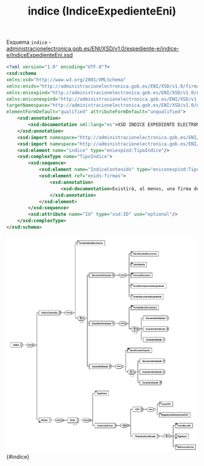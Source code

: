 ﻿---
title: indice (IndiceExpedienteEni)
---

Esquema `indice` - [administracionelectronica.gob.es/ENI/XSD/v1.0/expediente-e/indice-e/IndiceExpedienteEni.xsd](http://administracionelectronica.gob.es/ENI/XSD/v1.0/expediente-e/indice-e/IndiceExpedienteEni.xsd)

```xml
<?xml version="1.0" encoding="UTF-8"?>
<xsd:schema 
xmlns:xsd="http://www.w3.org/2001/XMLSchema" 
xmlns:enids="http://administracionelectronica.gob.es/ENI/XSD/v1.0/firma" 
xmlns:eniexpind="http://administracionelectronica.gob.es/ENI/XSD/v1.0/expediente-e/indice-e" 
xmlns:eniconexpind="http://administracionelectronica.gob.es/ENI/XSD/v1.0/expediente-e/indice-e/contenido" 
targetNamespace="http://administracionelectronica.gob.es/ENI/XSD/v1.0/expediente-e/indice-e" 
elementFormDefault="qualified" attributeFormDefault="unqualified">
	<xsd:annotation>
		<xsd:documentation xml:lang="es">XSD INDICE EXPEDIENTE ELECTRONICO ENI (v1.0)</xsd:documentation>
	</xsd:annotation>
	<xsd:import namespace="http://administracionelectronica.gob.es/ENI/XSD/v1.0/firma" schemaLocation="http://administracionelectronica.gob.es/ENI/XSD/v1.0/firma/firmasEni.xsd"/>
	<xsd:import namespace="http://administracionelectronica.gob.es/ENI/XSD/v1.0/expediente-e/indice-e/contenido" schemaLocation="http://administracionelectronica.gob.es/ENI/XSD/v1.0/expediente-e/indice-e/contenido/IndiceContenidoExpedienteEni.xsd"/>
	<xsd:element name="indice" type="eniexpind:TipoIndice"/>
	<xsd:complexType name="TipoIndice">
		<xsd:sequence>
			<xsd:element name="IndiceContenido" type="eniconexpind:TipoIndiceContenido"/>
			<xsd:element ref="enids:firmas">
				<xsd:annotation>
					<xsd:documentation>Existirá, al menos, una firma del contenido del índice del expediente electrónico.</xsd:documentation>
				</xsd:annotation>
			</xsd:element>
		</xsd:sequence>
		<xsd:attribute name="Id" type="xsd:ID" use="optional"/>
	</xsd:complexType>
</xsd:schema>
```

![IndiceExpedienteEni](IndiceExpedienteEni/indice.png){#indice}
